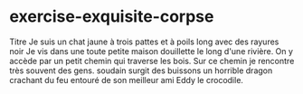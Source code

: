 # exercise-exquisite-corpse
Titre
Je suis un chat jaune à trois pattes et à poils long avec des rayures noir
Je vis dans une toute petite maison douillette le long d'une rivière. On y accède par un petit chemin qui traverse les bois. Sur ce chemin je rencontre très souvent des gens.
soudain surgit des buissons un horrible dragon crachant du feu entouré de son meilleur ami Eddy le crocodile.
